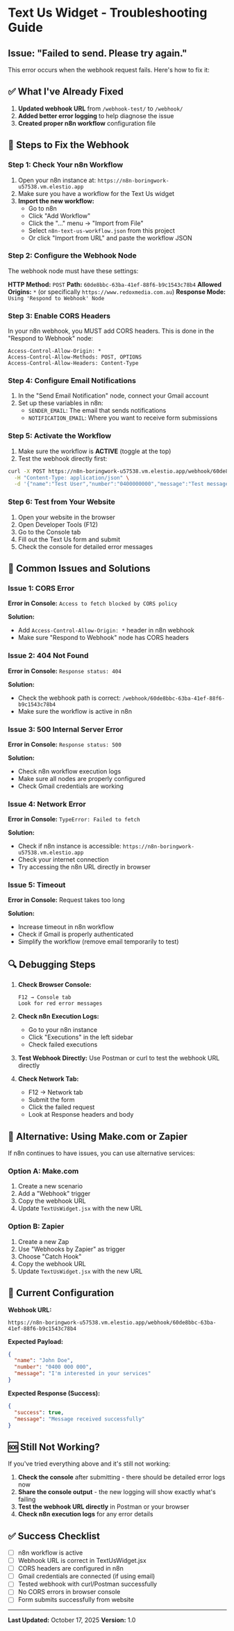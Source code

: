 # Text Us Widget - Troubleshooting Guide

## Issue: "Failed to send. Please try again."

This error occurs when the webhook request fails. Here's how to fix it:

## ✅ What I've Already Fixed

1. **Updated webhook URL** from `/webhook-test/` to `/webhook/`
2. **Added better error logging** to help diagnose the issue
3. **Created proper n8n workflow** configuration file

## 🔧 Steps to Fix the Webhook

### Step 1: Check Your n8n Workflow

1. Open your n8n instance at: `https://n8n-boringwork-u57538.vm.elestio.app`
2. Make sure you have a workflow for the Text Us widget
3. **Import the new workflow:**
   - Go to n8n
   - Click "Add Workflow" 
   - Click the "..." menu → "Import from File"
   - Select `n8n-text-us-workflow.json` from this project
   - Or click "Import from URL" and paste the workflow JSON

### Step 2: Configure the Webhook Node

The webhook node must have these settings:

**HTTP Method:** `POST`
**Path:** `60de8bbc-63ba-41ef-88f6-b9c1543c78b4`
**Allowed Origins:** `*` (or specifically `https://www.redoxmedia.com.au`)
**Response Mode:** `Using 'Respond to Webhook' Node`

### Step 3: Enable CORS Headers

In your n8n webhook, you MUST add CORS headers. This is done in the "Respond to Webhook" node:

```
Access-Control-Allow-Origin: *
Access-Control-Allow-Methods: POST, OPTIONS
Access-Control-Allow-Headers: Content-Type
```

### Step 4: Configure Email Notifications

1. In the "Send Email Notification" node, connect your Gmail account
2. Set up these variables in n8n:
   - `SENDER_EMAIL`: The email that sends notifications
   - `NOTIFICATION_EMAIL`: Where you want to receive form submissions

### Step 5: Activate the Workflow

1. Make sure the workflow is **ACTIVE** (toggle at the top)
2. Test the webhook directly first:

```bash
curl -X POST https://n8n-boringwork-u57538.vm.elestio.app/webhook/60de8bbc-63ba-41ef-88f6-b9c1543c78b4 \
  -H "Content-Type: application/json" \
  -d '{"name":"Test User","number":"0400000000","message":"Test message"}'
```

### Step 6: Test from Your Website

1. Open your website in the browser
2. Open Developer Tools (F12)
3. Go to the Console tab
4. Fill out the Text Us form and submit
5. Check the console for detailed error messages

## 🐛 Common Issues and Solutions

### Issue 1: CORS Error
**Error in Console:** `Access to fetch blocked by CORS policy`

**Solution:**
- Add `Access-Control-Allow-Origin: *` header in n8n webhook
- Make sure "Respond to Webhook" node has CORS headers

### Issue 2: 404 Not Found
**Error in Console:** `Response status: 404`

**Solution:**
- Check the webhook path is correct: `/webhook/60de8bbc-63ba-41ef-88f6-b9c1543c78b4`
- Make sure the workflow is active in n8n

### Issue 3: 500 Internal Server Error
**Error in Console:** `Response status: 500`

**Solution:**
- Check n8n workflow execution logs
- Make sure all nodes are properly configured
- Check Gmail credentials are working

### Issue 4: Network Error
**Error in Console:** `TypeError: Failed to fetch`

**Solution:**
- Check if n8n instance is accessible: `https://n8n-boringwork-u57538.vm.elestio.app`
- Check your internet connection
- Try accessing the n8n URL directly in browser

### Issue 5: Timeout
**Error in Console:** Request takes too long

**Solution:**
- Increase timeout in n8n workflow
- Check if Gmail is properly authenticated
- Simplify the workflow (remove email temporarily to test)

## 🔍 Debugging Steps

1. **Check Browser Console:**
   ```
   F12 → Console tab
   Look for red error messages
   ```

2. **Check n8n Execution Logs:**
   - Go to your n8n instance
   - Click "Executions" in the left sidebar
   - Check failed executions

3. **Test Webhook Directly:**
   Use Postman or curl to test the webhook URL directly

4. **Check Network Tab:**
   - F12 → Network tab
   - Submit the form
   - Click the failed request
   - Look at Response headers and body

## 📧 Alternative: Using Make.com or Zapier

If n8n continues to have issues, you can use alternative services:

### Option A: Make.com
1. Create a new scenario
2. Add a "Webhook" trigger
3. Copy the webhook URL
4. Update `TextUsWidget.jsx` with the new URL

### Option B: Zapier
1. Create a new Zap
2. Use "Webhooks by Zapier" as trigger
3. Choose "Catch Hook"
4. Copy the webhook URL
5. Update `TextUsWidget.jsx` with the new URL

## 📝 Current Configuration

**Webhook URL:** 
```
https://n8n-boringwork-u57538.vm.elestio.app/webhook/60de8bbc-63ba-41ef-88f6-b9c1543c78b4
```

**Expected Payload:**
```json
{
  "name": "John Doe",
  "number": "0400 000 000",
  "message": "I'm interested in your services"
}
```

**Expected Response (Success):**
```json
{
  "success": true,
  "message": "Message received successfully"
}
```

## 🆘 Still Not Working?

If you've tried everything above and it's still not working:

1. **Check the console** after submitting - there should be detailed error logs now
2. **Share the console output** - the new logging will show exactly what's failing
3. **Test the webhook URL directly** in Postman or your browser
4. **Check n8n execution logs** for any error details

## ✅ Success Checklist

- [ ] n8n workflow is active
- [ ] Webhook URL is correct in TextUsWidget.jsx
- [ ] CORS headers are configured in n8n
- [ ] Gmail credentials are connected (if using email)
- [ ] Tested webhook with curl/Postman successfully
- [ ] No CORS errors in browser console
- [ ] Form submits successfully from website

---

**Last Updated:** October 17, 2025
**Version:** 1.0

